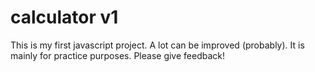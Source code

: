 # calculator v1
This is my first javascript project. A lot can be improved (probably). It is mainly for practice purposes. Please give feedback!
